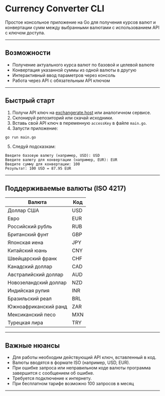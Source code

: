 # Currency Converter CLI

Простое консольное приложение на Go для получения курсов валют и конвертации сумм между выбранными валютами с использованием API с ключом доступа.

---

## Возможности

- Получение актуального курса валют по базовой и целевой валюте
- Конвертация указанной суммы из одной валюты в другую
- Интерактивный ввод параметров через консоль
- Работа через API с обязательным API ключом

---

## Быстрый старт

1. Получи API ключ на [exchangerate.host](https://exchangerate.host/) или аналогичном сервисе.
2. Склонируй репозиторий или скачай исходники.
3. Вставь свой API ключ в переменную `accessKey` в файле `main.go`.
4. Запусти приложение:

```bash
go run main.go
```

5. Следуй подсказкам:

```
Введите базовую валюту (например, USD): USD  
Введите валюту для конвертации (например, EUR): EUR  
Введите сумму для конвертации: 100  
Результат: 100 USD = 87.95 EUR
```

---

## Поддерживаемые валюты (ISO 4217)

| Валюта               | Код  |
|----------------------|-------|
| Доллар США           | USD   |
| Евро                 | EUR   |
| Российский рубль     | RUB   |
| Британский фунт      | GBP   |
| Японская иена        | JPY   |
| Китайский юань       | CNY   |
| Швейцарский франк    | CHF   |
| Канадский доллар     | CAD   |
| Австралийский доллар | AUD   |
| Новозеландский доллар| NZD   |
| Индийская рупия      | INR   |
| Бразильский реал     | BRL   |
| Южноафриканский ранд | ZAR   |
| Мексиканский песо    | MXN   |
| Турецкая лира        | TRY   |

---

## Важные нюансы

- Для работы необходим действующий API ключ, вставленный в код.
- Валюты вводятся в формате ISO (например, USD, EUR).
- При ошибке запроса или неправильном коде валюты программа завершится с сообщением об ошибке.
- Требуется подключение к интернету.
- При бесплатном тарифе возможно 100 запросов в месяц

---
